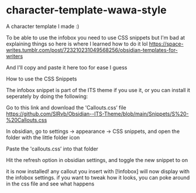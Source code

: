 # character-template-wawa-style
A character template I made :)

To be able to use the infobox you need to use CSS snippets but I'm bad at explaining things so here is where I learned how to do it lol https://space-writes.tumblr.com/post/723210231049568256/obsidian-templates-for-writers

And I'll copy and paste it here too for ease I guess

How to use the CSS Snippets

The infobox snippet is part of the ITS theme if you use it, or you can install it seperately by doing the following:

Go to this link and download the 'Callouts.css’ file https://github.com/SlRvb/Obsidian--ITS-Theme/blob/main/Snippets/S%20-%20Callouts.css

In obsidian, go to settings -> appearance -> CSS snippets, and open the folder with the little folder icon

Paste the 'callouts.css’ into that folder

Hit the refresh option in obsidian settings, and toggle the new snippet to on

it is now installed! any callout you insert with [!infobox] will now display with the infobox settings. if you want to tweak how it looks, you can poke around in the css file and see what happens
